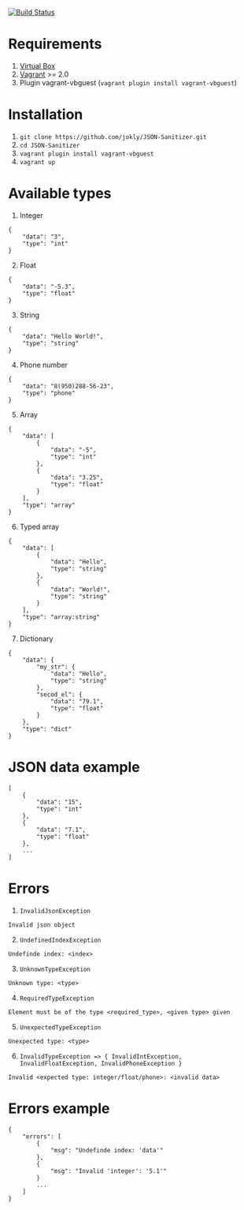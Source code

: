 [![Build Status](https://travis-ci.org/jokly/JSON-Sanitizer.svg?branch=master)](https://travis-ci.org/jokly/JSON-Sanitizer)

# Requirements
1. [Virtual Box](https://www.virtualbox.org/wiki/Downloads)
2. [Vagrant](https://www.vagrantup.com/downloads.html) >= 2.0
3. Plugin vagrant-vbguest (`vagrant plugin install vagrant-vbguest`)

# Installation
1. `git clone https://github.com/jokly/JSON-Sanitizer.git`
2. `cd JSON-Sanitizer`
3. `vagrant plugin install vagrant-vbguest`
4. `vagrant up`

# Available types

1. Integer
```
{
    "data": "3",
    "type": "int"
}
```

2. Float
```
{
    "data": "-5.3",
    "type": "float"
}
```

3. String
```
{
    "data": "Hello World!",
    "type": "string"
}
```

4. Phone number
```
{
    "data": "8(950)288-56-23",
    "type": "phone"
}
```

5. Array
```
{
    "data": [
        {
            "data": "-5",
            "type": "int"
        },
        {
            "data": "3.25",
            "type": "float"
        }
    ],
    "type": "array"
}
```

6. Typed array
```
{
    "data": [
        {
            "data": "Hello",
            "type": "string"
        },
        {
            "data": "World!",
            "type": "string"
        }
    ],
    "type": "array:string"
}
```

7. Dictionary
```
{
    "data": {
        "my_str": {
            "data": "Hello",
            "type": "string"
        },
        "secod_el": {
            "data": "79.1",
            "type": "float"
        }
    },
    "type": "dict"
}
```

# JSON data example

```
[
    {
        "data": "15",
        "type": "int"                                                                                      
    },
    {
        "data": "7.1",
        "type": "float"
    },
    ...
]
```

# Errors

1. `InvalidJsonException`
```
Invalid json object
```

2. `UndefinedIndexException`
```
Undefinde index: <index>
```

3. `UnknownTypeException`
```
Unknown type: <type>
```

4. `RequiredTypeException`
```
Element must be of the type <required_type>, <given type> given
```

5. `UnexpectedTypeException`
```
Unexpected type: <type>
```

6. `InvalidTypeException => { InvalidIntException, InvalidFloatException, InvalidPhoneException }`
```
Invalid <expected type: integer/float/phone>: <invalid data>
```

# Errors example

```
{
    "errors": [
        {
            "msg": "Undefinde index: 'data'"
        },
        {
            "msg": "Invalid 'integer': '5.1'"
        }
        ...
    ]
}
```
